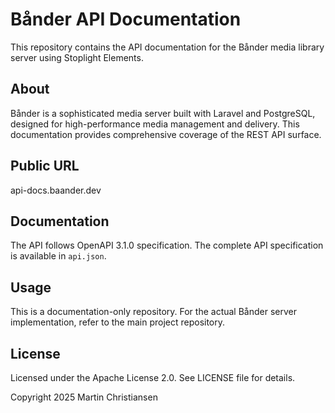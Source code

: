 # Bånder API Documentation

This repository contains the API documentation for the Bånder media library server using Stoplight Elements.

## About

Bånder is a sophisticated media server built with Laravel and PostgreSQL, designed for high-performance media management and delivery. This documentation provides comprehensive coverage of the REST API surface.

## Public URL

api-docs.baander.dev

## Documentation

The API follows OpenAPI 3.1.0 specification. The complete API specification is available in `api.json`.

## Usage

This is a documentation-only repository. For the actual Bånder server implementation, refer to the main project repository.

## License

Licensed under the Apache License 2.0. See LICENSE file for details.

Copyright 2025 Martin Christiansen
